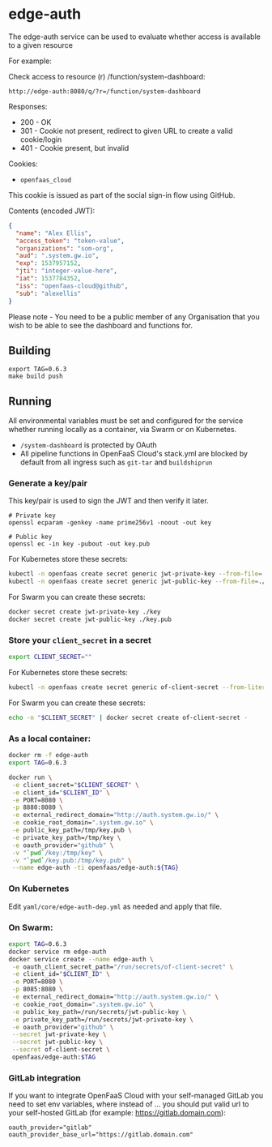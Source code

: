 edge-auth
=======

The edge-auth service can be used to evaluate whether access is available to a given resource

For example:

Check access to resource (r) /function/system-dashboard:

```
http://edge-auth:8080/q/?r=/function/system-dashboard
```

Responses:

* 200 - OK
* 301 - Cookie not present, redirect to given URL to create a valid cookie/login
* 401 - Cookie present, but invalid

Cookies:

* `openfaas_cloud`

This cookie is issued as part of the social sign-in flow using GitHub.

Contents (encoded JWT):

```json
{
  "name": "Alex Ellis",
  "access_token": "token-value",
  "organizations": "som-org",
  "aud": ".system.gw.io",
  "exp": 1537957152,
  "jti": "integer-value-here",
  "iat": 1537784352,
  "iss": "openfaas-cloud@github",
  "sub": "alexellis"
}
```

Please note - You need to be a public member of any Organisation that you wish to be able to see the dashboard and functions for.


## Building

```
export TAG=0.6.3
make build push
```

## Running

All environmental variables must be set and configured for the service whether running locally as a container, via Swarm or on Kubernetes.

* `/system-dashboard` is protected by OAuth
* All pipeline functions in OpenFaaS Cloud's stack.yml are blocked by default from all ingress such as `git-tar` and `buildshiprun`

### Generate a key/pair

This key/pair is used to sign the JWT and then verify it later.

```
# Private key
openssl ecparam -genkey -name prime256v1 -noout -out key

# Public key
openssl ec -in key -pubout -out key.pub
```

For Kubernetes store these secrets:

```sh
kubectl -n openfaas create secret generic jwt-private-key --from-file=./key
kubectl -n openfaas create secret generic jwt-public-key --from-file=./key.pub
```

For Swarm you can create these secrets:

```sh
docker secret create jwt-private-key ./key
docker secret create jwt-public-key ./key.pub
```

### Store your `client_secret` in a secret


```sh
export CLIENT_SECRET=""
```

For Kubernetes store these secrets:


```sh
kubectl -n openfaas create secret generic of-client-secret --from-literal="of-client-secret=$CLIENT_SECRET"
```

For Swarm you can create these secrets:

```sh
echo -n "$CLIENT_SECRET" | docker secret create of-client-secret -
```

### As a local container:

```sh
docker rm -f edge-auth
export TAG=0.6.3

docker run \
 -e client_secret="$CLIENT_SECRET" \
 -e client_id="$CLIENT_ID" \
 -e PORT=8080 \
 -p 8880:8080 \
 -e external_redirect_domain="http://auth.system.gw.io/" \
 -e cookie_root_domain=".system.gw.io" \
 -e public_key_path=/tmp/key.pub \
 -e private_key_path=/tmp/key \
 -e oauth_provider="github" \
 -v "`pwd`/key:/tmp/key" \
 -v "`pwd`/key.pub:/tmp/key.pub" \
 --name edge-auth -ti openfaas/edge-auth:${TAG}
```

### On Kubernetes

Edit `yaml/core/edge-auth-dep.yml` as needed and apply that file.

### On Swarm:

```sh
export TAG=0.6.3
docker service rm edge-auth
docker service create --name edge-auth \
 -e oauth_client_secret_path="/run/secrets/of-client-secret" \
 -e client_id="$CLIENT_ID" \
 -e PORT=8080 \
 -p 8085:8080 \
 -e external_redirect_domain="http://auth.system.gw.io/" \
 -e cookie_root_domain=".system.gw.io" \
 -e public_key_path=/run/secrets/jwt-public-key \
 -e private_key_path=/run/secrets/jwt-private-key \
 -e oauth_provider="github" \
 --secret jwt-private-key \
 --secret jwt-public-key \
 --secret of-client-secret \
 openfaas/edge-auth:$TAG
```

### GitLab integration

If you want to integrate OpenFaaS Cloud with your self-managed GitLab you need to set env variables, where instead of ... you should put valid url to your self-hosted GitLab (for example: https://gitlab.domain.com):

```
oauth_provider="gitlab"
oauth_provider_base_url="https://gitlab.domain.com"
```


